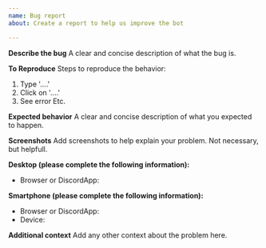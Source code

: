 ```yaml
---
name: Bug report
about: Create a report to help us improve the bot

---
```


**Describe the bug**
A clear and concise description of what the bug is.

**To Reproduce**
Steps to reproduce the behavior:
1. Type '....'
2. Click on '....'
3. See error
Etc.

**Expected behavior**
A clear and concise description of what you expected to happen.

**Screenshots**
Add screenshots to help explain your problem.
Not necessary, but helpfull.

**Desktop (please complete the following information):**
 - Browser or DiscordApp:

**Smartphone (please complete the following information):**
 - Browser or DiscordApp:
 - Device:

**Additional context**
Add any other context about the problem here.
